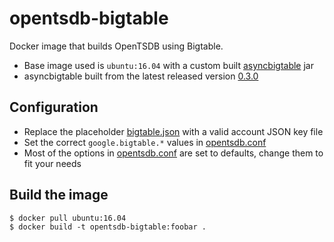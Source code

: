 # opentsdb-bigtable
Docker image that builds OpenTSDB using Bigtable.

* Base image used is `ubuntu:16.04` with a custom built [asyncbigtable](https://github.com/OpenTSDB/asyncbigtable) jar
* asyncbigtable built from the latest released version [0.3.0](https://github.com/OpenTSDB/asyncbigtable/tree/6126a8e409fab7da75a6314a2aab1e2c2b03d774)

## Configuration
* Replace the placeholder [bigtable.json](files/bigtable.json) with a valid account JSON key file
* Set the correct `google.bigtable.*` values in [opentsdb.conf](files/opentsdb.conf)
* Most of the options in [opentsdb.conf](files/opentsdb.conf) are set to defaults, change them to fit your needs

## Build the image
```
$ docker pull ubuntu:16.04
$ docker build -t opentsdb-bigtable:foobar .
```
